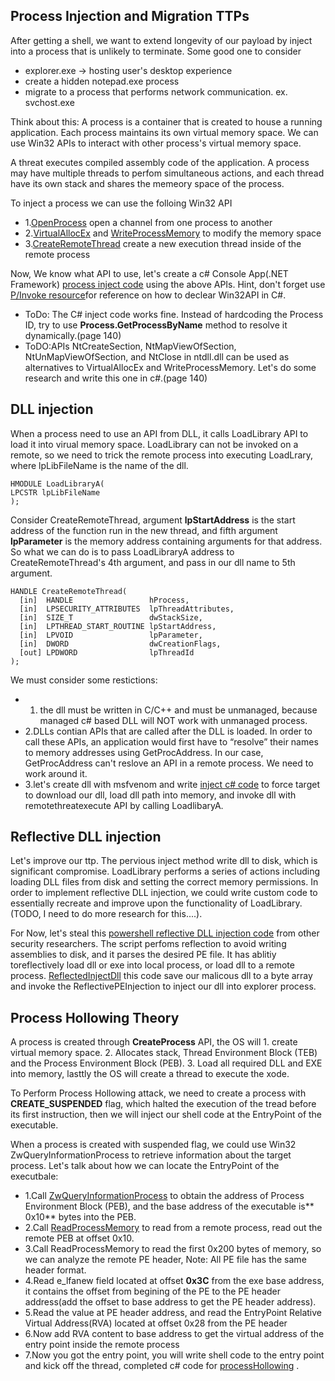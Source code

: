 ## Process Injection and Migration TTPs
 After getting a shell, we want to extend longevity of our payload by inject into a process that is unlikely to terminate. Some good one to consider
 - explorer.exe -> hosting user's desktop experience
 - create a hidden notepad.exe process
 - migrate to a process that performs network communication. ex. svchost.exe
 
Think about this: A process is a container that is created to house a running application. Each process maintains its own virtual memory space. We can use Win32 APIs to interact with other process's virtual memory space.

A threat executes compiled assembly code of the application. A process may have multiple threads to perfom simultaneous actions, and each thread have its own stack and shares the memeory space of the process.

To inject a process we can use the folloing Win32 API
- 1.[OpenProcess](https://docs.microsoft.com/en-us/windows/win32/api/processthreadsapi/nf-processthreadsapi-openprocess) open a channel from one process to another
- 2.[VirtualAllocEx](https://docs.microsoft.com/en-us/windows/win32/api/memoryapi/nf-memoryapi-virtualallocex) and [WriteProcessMemory](https://docs.microsoft.com/en-us/windows/win32/api/memoryapi/nf-memoryapi-writeprocessmemory) to modify the memory space
- 3.[CreateRemoteThread](https://docs.microsoft.com/en-us/windows/win32/api/processthreadsapi/nf-processthreadsapi-createremotethread) create a new execution thread inside of the remote process

Now, We know what API to use, let's create a c# Console App(.NET Framework) [process inject code](/ProcessInjectionMigration/Program.cs) using the above APIs. Hint, don't forget use [P/Invoke resource](www.pinvoke.net)for reference on how to declear Win32API in C#.
- ToDo: The C# inject code works fine. Instead of hardcoding the Process ID, try to use **Process.GetProcessByName** method to resolve it dynamically.(page 140)
- ToDO:APIs NtCreateSection, NtMapViewOfSection, NtUnMapViewOfSection, and NtClose in ntdll.dll can be used as alternatives to VirtualAllocEx and WriteProcessMemory. Let's do some research and write this one in c#.(page 140)

## DLL injection
When a process need to use an API from DLL, it calls LoadLibrary API to load it into virual memory space. LoadLibrary can not be invoked on a remote, so we need to trick the remote process into executing LoadLrary, where lpLibFileName is the name of the dll.

```
HMODULE LoadLibraryA(
LPCSTR lpLibFileName
);
```

Consider CreateRemoteThread, argument **lpStartAddress** is the start address of the function run in the new thread, and fifth argument **lpParameter** is the memory address containing arguments for that address. So what we can do is to pass LoadLibraryA address to CreateRemoteThread's 4th argument, and pass in our dll name to 5th argument.
```
HANDLE CreateRemoteThread(
  [in]  HANDLE                 hProcess,
  [in]  LPSECURITY_ATTRIBUTES  lpThreadAttributes,
  [in]  SIZE_T                 dwStackSize,
  [in]  LPTHREAD_START_ROUTINE lpStartAddress,
  [in]  LPVOID                 lpParameter,
  [in]  DWORD                  dwCreationFlags,
  [out] LPDWORD                lpThreadId
);
```
We must consider some restictions:
- 1. the dll must be written in C/C++ and must be unmanaged, because managed c# based DLL will NOT work with unmanaged process.
- 2.DLLs contian APIs that are called after the DLL is loaded.  In order to call these APIs, an application would first have to “resolve” their names to memory addresses using GetProcAddress. In our case, GetProcAddress can't reslove an API in a remote process. We need to work around it.
- 3.let's create dll with msfvenom and write [inject c# code](/ProcessInjectionMigration/dllinject.cs) to force target to download our dll, load dll path into memory, and invoke dll with remotethreatexecute API by calling LoadlibaryA.

## Reflective DLL injection
Let's improve our ttp. The pervious inject method write dll to disk, which is significant compromise. LoadLibrary performs a series of actions including loading DLL files from disk and setting the correct memory permissions. In order to implement reflective DLL injection, we could write custom code to essentially recreate and improve upon the functionality of LoadLibrary.(TODO, I need to do more research for this....).

For Now, let's steal this [powershell reflective DLL injection code](/ProcessInjectionMigration/Invoke-ReflectivePEInjection.ps1) from other security researchers.
The script perfoms reflection to avoid writing assemblies to disk, and it parses the desired PE file. It has ablitiy toreflectively load dll or exe into local process, or load dll to a remote process. [ReflectedInjectDll](/ProcessInjectionMigration/ReflectiveDllInject.ps1) this code save our malicous dll to a byte array and invoke the ReflectivePEInjection to inject our dll into explorer process.

## Process Hollowing Theory
A process is created through **CreateProcess** API, the OS will 1. create virtual memory space. 2. Allocates stack, Thread Environment Block (TEB) and the Process
Environment Block (PEB). 3. Load all required DLL and EXE into memory, lasttly the OS will create a thread to execute the xode.

To Perform Process Hollowing attack, we need to create a process with **CREATE_SUSPENDED** flag, which halted the execution of the tread before its first instruction, then we will inject our shell code at the EntryPoint of the executable.

When a process is created with suspended flag, we could use Win32 ZwQueryInformationProcess to retrieve information about the target process. Let's talk about how we can locate the EntryPoint of the executbale:
- 1.Call [ZwQueryInformationProcess](https://docs.microsoft.com/en-us/windows/win32/procthread/zwqueryinformationprocess) to obtain the address of Process
Environment Block (PEB), and the base address of the executable is** 0x10** bytes into the PEB.
- 2.Call [ReadProcessMemory](https://docs.microsoft.com/en-us/windows/win32/api/memoryapi/nf-memoryapi-readprocessmemory) to read from a remote process, read out the remote PEB at offset 0x10.
- 3.Call ReadProcessMemory to read the first 0x200 bytes of memory, so we can analyze the remote PE header, Note: All PE file has the same header format.
- 4.Read e_lfanew field located at offset **0x3C** from the exe base address, it contains the offset from begining of the PE to the PE header address(add the offset to base address to get the PE header address).
- 5.Read the value at PE header address, and read the EntryPoint Relative Virtual Address(RVA) located at offset 0x28 from the PE header
- 6.Now add RVA content to base address to get the virtual address of the entry point inside the remote process
- 7.Now you got the entry point, you will write shell code to the entry point and kick off the thread, completed c# code for [processHollowing](/ProcessInjectionMigration/hollow.cs) .

